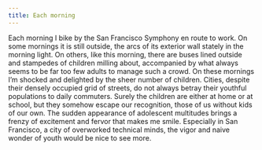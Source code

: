 ```yaml
---
title: Each morning
---
```


Each morning I bike by the San Francisco Symphony en route to work. On some
mornings it is still outside, the arcs of its exterior wall stately in the
morning light. On others, like this morning, there are buses lined outside and
stampedes of children milling about, accompanied by what always seems to be far
too few adults to manage such a crowd. On these mornings I’m shocked and
delighted by the sheer number of children. Cities, despite their densely
occupied grid of streets, do not always betray their youthful populations to
daily commuters. Surely the children are either at home or at school, but they
somehow escape our recognition, those of us without kids of our own. The sudden
appearance of adolescent multitudes brings a frenzy of excitement and fervor
that makes me smile. Especially in San Francisco, a city of overworked technical
minds, the vigor and naive wonder of youth would be nice to see more.